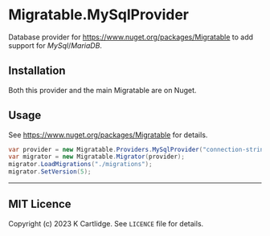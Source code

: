 # Migratable.MySqlProvider

Database provider for https://www.nuget.org/packages/Migratable to add support for *MySql*/*MariaDB*.

## Installation

Both this provider and the main Migratable are on Nuget.

## Usage

See https://www.nuget.org/packages/Migratable for details.

``` cs
var provider = new Migratable.Providers.MySqlProvider("connection-string");
var migrator = new Migratable.Migrator(provider);
migrator.LoadMigrations("./migrations");
migrator.SetVersion(5);
```

---

## MIT Licence

Copyright (c) 2023 K Cartlidge.
See `LICENCE` file for details.
